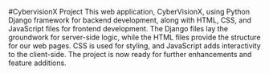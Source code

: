 #CybervisionX Project
This web application, CyberVisionX,
using Python Django framework for backend development, along with HTML, CSS, and JavaScript files for frontend development.
The Django files lay the groundwork for server-side logic, while the HTML files provide the structure for our web pages.
CSS is used for styling, and JavaScript adds interactivity to the client-side.
The project is now ready for further enhancements and feature additions.
